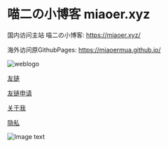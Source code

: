 # 喵二の小博客 miaoer.xyz

国内访问主站 喵二の小博客: https://miaoer.xyz/

海外访问原GithubPages: https://miaoermua.github.io/



![weblogo](https://cdn.jsdelivr.net/gh/miaoermua/miaoermua.github.io@latest/logo/weblogo.png)

[友链](https://www.miaoer.xyz/links)

[友链申请](https://www.miaoer.xyz/2021/06/27/%E4%BA%A4%E6%8D%A2%E5%8F%8B%E9%93%BE%E5%95%A6/#%E6%8F%90%E4%BA%A4%E4%BD%A0%E7%9A%84%E5%8F%8B%E9%93%BE)

[关于我](https://www.miaoer.xyz/about/)

[隐私](https://www.miaoer.xyz/2021/09/14/Privacy/)



![Image text](https://www.hualigs.cn/image/60d83024b29df.jpg)